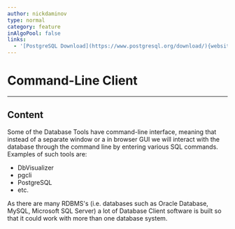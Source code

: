 ```yaml
---
author: nickdaminov
type: normal
category: feature
inAlgoPool: false
links:
  - '[PostgreSQL Download](https://www.postgresql.org/download/){website}'
---
```


# Command-Line Client


---

## Content

Some of the Database Tools have command-line interface, meaning that instead of a separate window or a in browser GUI we will interact with the database through the command line by entering various SQL commands. Examples of such tools are:

* DbVisualizer
* pgcli
* PostgreSQL
* etc.

As there are many RDBMS's (i.e. databases such as Oracle Database, MySQL, Microsoft SQL Server) a lot of Database Client software is built so that it could work with more than one database system.
